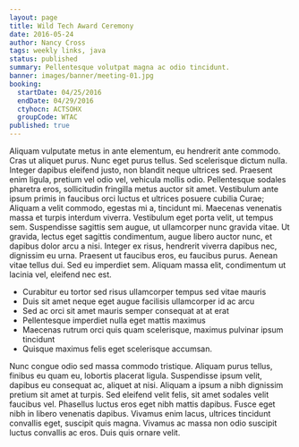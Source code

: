 ```yaml
---
layout: page
title: Wild Tech Award Ceremony
date: 2016-05-24
author: Nancy Cross
tags: weekly links, java
status: published
summary: Pellentesque volutpat magna ac odio tincidunt.
banner: images/banner/meeting-01.jpg
booking:
  startDate: 04/25/2016
  endDate: 04/29/2016
  ctyhocn: ACTSOHX
  groupCode: WTAC
published: true
---
```

Aliquam vulputate metus in ante elementum, eu hendrerit ante commodo. Cras ut aliquet purus. Nunc eget purus tellus. Sed scelerisque dictum nulla. Integer dapibus eleifend justo, non blandit neque ultrices sed. Praesent enim ligula, pretium vel odio vel, vehicula mollis odio. Pellentesque sodales pharetra eros, sollicitudin fringilla metus auctor sit amet. Vestibulum ante ipsum primis in faucibus orci luctus et ultrices posuere cubilia Curae; Aliquam a velit commodo, egestas mi a, tincidunt mi. Maecenas venenatis massa et turpis interdum viverra.
Vestibulum eget porta velit, ut tempus sem. Suspendisse sagittis sem augue, ut ullamcorper nunc gravida vitae. Ut gravida, lectus eget sagittis condimentum, augue libero auctor nunc, et dapibus dolor arcu a nisi. Integer ex risus, hendrerit viverra dapibus nec, dignissim eu urna. Praesent ut faucibus eros, eu faucibus purus. Aenean vitae tellus dui. Sed eu imperdiet sem. Aliquam massa elit, condimentum ut lacinia vel, eleifend nec est.

* Curabitur eu tortor sed risus ullamcorper tempus sed vitae mauris
* Duis sit amet neque eget augue facilisis ullamcorper id ac arcu
* Sed ac orci sit amet mauris semper consequat at at erat
* Pellentesque imperdiet nulla eget mattis maximus
* Maecenas rutrum orci quis quam scelerisque, maximus pulvinar ipsum tincidunt
* Quisque maximus felis eget scelerisque accumsan.

Nunc congue odio sed massa commodo tristique. Aliquam purus tellus, finibus eu quam eu, lobortis placerat ligula. Suspendisse ipsum velit, dapibus eu consequat ac, aliquet at nisi. Aliquam a ipsum a nibh dignissim pretium sit amet at turpis. Sed eleifend velit felis, sit amet sodales velit faucibus vel. Phasellus luctus eros eget nibh mattis dapibus. Fusce eget nibh in libero venenatis dapibus. Vivamus enim lacus, ultrices tincidunt convallis eget, suscipit quis magna. Vivamus ac massa non odio suscipit luctus convallis ac eros. Duis quis ornare velit.
